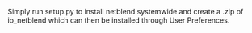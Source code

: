 Simply run setup.py to install netblend systemwide and create a .zip of io_netblend which can then be installed through User Preferences.
